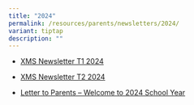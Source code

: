 ```yaml
---
title: "2024"
permalink: /resources/parents/newsletters/2024/
variant: tiptap
description: ""
---
```

<ul data-tight="true" class="tight">
<li>
<p><a href="/files/Newsletter to Parents/2024/XMS_Newsletter_T1_2024.pdf" rel="noopener noreferrer nofollow" target="_blank">XMS Newsletter T1 2024</a>
</p>
</li>
<li>
<p><a href="/files/Newsletter to Parents/2024/XMS_Newsletter_T2_2024.pdf" rel="noopener noreferrer nofollow" target="_blank">XMS Newsletter T2 2024</a>
</p>
</li>
<li>
<p><a href="/files/Newsletter to Parents/2024/Letter_to_Parents___Welcome_to_2024_School_Year.pdf" rel="noopener noreferrer nofollow" target="_blank">Letter to Parents – Welcome to 2024 School Year</a>
</p>
</li>
</ul>
<p></p>